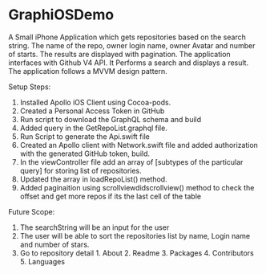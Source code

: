 # GraphiOSDemo

A Small iPhone Application which gets repositories based on the search string. The name of the repo, owner login name, owner Avatar and number of starts. The results are displayed with pagination. 
The application interfaces with Github V4 API. It Performs a search and displays a result.
The application follows a MVVM design pattern.

Setup Steps:
1. Installed Apollo iOS Client using Cocoa-pods.
2. Created a Personal Access Token in GitHub
3. Run script to download the GraphQL schema and build
4. Added query in the GetRepoList.graphql file.
5. Run Script to generate the Api.swift file 
6. Created an Apollo client with Network.swift file and added authorization with the generated GitHub token, build.
7. In the viewController file add an array of [subtypes of the particular query] for storing list of repositories.
8. Updated the array in loadRepoList() method.
9. Added paginaition using scrollviewdidscrollview() method to check the offset and get more repos if its the last cell of the table 




Future Scope:
1. The searchString will be an input for the user
2. The user will be able to sort the repositories list by name, Login name and number of stars.
3. Go to repository detail
        1. About
        2. Readme
        3. Packages
        4. Contributors
        5. Languages
